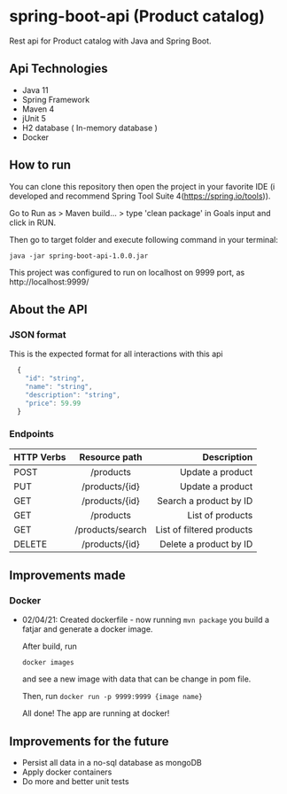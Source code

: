 # spring-boot-api (Product catalog)
Rest api  for Product catalog with Java and Spring Boot.

## Api Technologies


- Java 11
- Spring Framework
- Maven 4
- jUnit 5
- H2 database ( In-memory database )
- Docker

## How to run

You can clone this repository then open the project in your favorite IDE (i developed and recommend Spring Tool Suite 4(https://spring.io/tools)).

Go to Run as > Maven build... > type 'clean package' in Goals input and click in RUN.

Then go to target folder and execute following command in your terminal:

```
java -jar spring-boot-api-1.0.0.jar
```
This project was configured to run on localhost on 9999 port, as http://localhost:9999/

## About the API

### JSON format

This is the expected format for all interactions with this api

```javascript
  {
    "id": "string",
    "name": "string",
    "description": "string",
    "price": 59.99
  }
```

### Endpoints

| HTTP Verbs  |  Resource path    |           Description         |
|-------------|:-----------------:|------------------------------:|
| POST        |  /products        |   Update a product            |
| PUT         |  /products/{id}   |   Update a product            |
| GET         |  /products/{id}   |   Search a product by ID      |
| GET         |  /products        |   List of products            |
| GET         |  /products/search |   List of filtered products   |
| DELETE      |  /products/{id}   |   Delete a product by ID      |

## Improvements made

### Docker

- 02/04/21: Created dockerfile - now running ```mvn package``` you build a fatjar and generate a docker image. 
  
  After build, run
  
  ```docker images```
  
  and see a new image with data that can be change in pom file.
  
  Then, run
  ```docker run -p 9999:9999 {image name}```
  
  All done! The app are running at docker!
  

## Improvements for the future 

- Persist all data in a no-sql database as mongoDB
- Apply docker containers
- Do more and better unit tests
